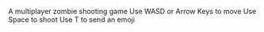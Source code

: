 A multiplayer zombie shooting game
Use WASD or Arrow Keys to move
Use Space to shoot
Use T to send an emoji
